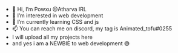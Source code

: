 - 👋 Hi, I’m Powxu @Atharva IRL
- 👀 I’m interested in web development
- 🌱 I’m currently learning CSS and js
- 📫 You can reach me on discord, my tag is Animated_tofu#0255
- I will upload all my projects here 
- and yes i am a NEWBIE to web development 😅

<!---
atharva-dominator/atharva-dominator is a ✨ special ✨ repository because its `README.md` (this file) appears on your GitHub profile.
You can click the Preview link to take a look at your changes.
--->
